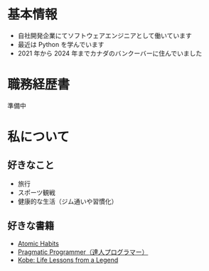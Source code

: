 # 基本情報

- 自社開発企業にてソフトウェアエンジニアとして働いています
- 最近は Python を学んでいます
- 2021 年から 2024 年までカナダのバンクーバーに住んでいました

# 職務経歴書

準備中

# 私について

## 好きなこと

- 旅行
- スポーツ観戦
- 健康的な生活（ジム通いや習慣化）

## 好きな書籍

- [Atomic Habits](https://amzn.asia/d/2z5YVwu)
- [Pragmatic Programmer（達人プログラマー）](https://amzn.asia/d/33HsBK0)
- [Kobe: Life Lessons from a Legend](https://amzn.asia/d/33HsBK0)